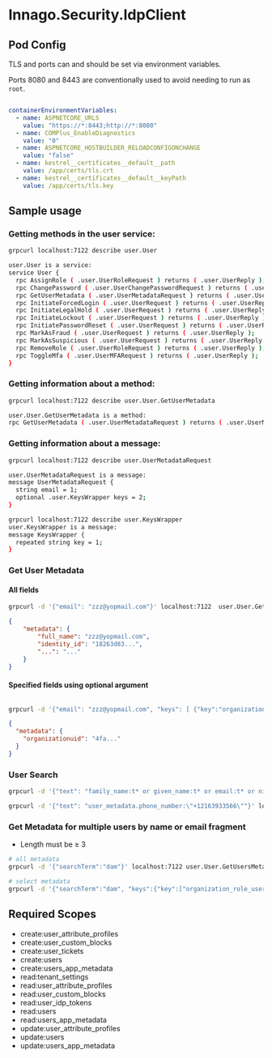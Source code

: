 # Innago.Security.IdpClient

## Pod Config

TLS and ports can and should be set via environment variables.

Ports 8080 and 8443 are conventionally used to avoid needing to run as `root`.

```yaml

containerEnvironmentVariables:
  - name: ASPNETCORE_URLS
    value: "https://*:8443;http://*:8080"
  - name: COMPlus_EnableDiagnostics
    value: "0"
  - name: ASPNETCORE_HOSTBUILDER_RELOADCONFIGONCHANGE
    value: "false"
  - name: kestrel__certificates__default__path
    value: /app/certs/tls.crt
  - name: kestrel__certificates__default__keyPath
    value: /app/certs/tls.key

```

## Sample usage

### Getting methods in the user service:

```bash
grpcurl localhost:7122 describe user.User

user.User is a service:
service User {
  rpc AssignRole ( .user.UserRoleRequest ) returns ( .user.UserReply );
  rpc ChangePassword ( .user.UserChangePasswordRequest ) returns ( .user.UserReply );
  rpc GetUserMetadata ( .user.UserMetadataRequest ) returns ( .user.UserMetadataReply );
  rpc InitiateForcedLogin ( .user.UserRequest ) returns ( .user.UserReply );
  rpc InitiateLegalHold ( .user.UserRequest ) returns ( .user.UserReply );
  rpc InitiateLockout ( .user.UserRequest ) returns ( .user.UserReply );
  rpc InitiatePasswordReset ( .user.UserRequest ) returns ( .user.UserReply );
  rpc MarkAsFraud ( .user.UserRequest ) returns ( .user.UserReply );
  rpc MarkAsSuspicious ( .user.UserRequest ) returns ( .user.UserReply );
  rpc RemoveRole ( .user.UserRoleRequest ) returns ( .user.UserReply );
  rpc ToggleMfa ( .user.UserMFARequest ) returns ( .user.UserReply );
}

```

### Getting information about a method:

```bash
grpcurl localhost:7122 describe user.User.GetUserMetadata

user.User.GetUserMetadata is a method:
rpc GetUserMetadata ( .user.UserMetadataRequest ) returns ( .user.UserMetadataReply );
```

### Getting information about a message:

```bash
grpcurl localhost:7122 describe user.UserMetadataRequest

user.UserMetadataRequest is a message:
message UserMetadataRequest {
  string email = 1;
  optional .user.KeysWrapper keys = 2;
}

grpcurl localhost:7122 describe user.KeysWrapper
user.KeysWrapper is a message:
message KeysWrapper {
  repeated string key = 1;
}

```

### Get User Metadata

#### All fields

```bash
grpcurl -d '{"email": "zzz@yopmail.com"}' localhost:7122  user.User.GetUserMetadata
```
```json
{
    "metadata": {
        "full_name": "zzz@yopmail.com",
        "identity_id": "18263d83...",
        "...": "..."
    }
}

```

#### Specified fields using optional argument

```bash

grpcurl -d '{"email": "zzz@yopmail.com", "keys": [ {"key":"organizationuid"}]}' localhost:7122  user.User.GetUserMetadata
````
```json
{
  "metadata": {
    "organizationuid": "4fa..."
  }
}

```

### User Search

```bash
grpcurl -d '{"text": "family_name:t* or given_name:t* or email:t* or nickname:t*"}' localhost:7122 user.User.GetUsers

grpcurl -d '{"text": "user_metadata.phone_number:\"+12163933566\""}' localhost:7122 user.User.GetUsers
```

### Get Metadata for multiple users by name or email fragment
* Length must be &ge; 3

```bash
# all metadata
grpcurl -d '{"searchTerm":"dam"}' localhost:7122 user.User.GetUsersMetadataByNameOrEmailFragment

# select metadata
grpcurl -d '{"searchTerm":"dam", "keys":{"key":["organization_role_user_id", "organization_id"]}}' localhost:7122 user.User.GetUsersMetadataByNameOrEmailFragment

```

## Required Scopes

- create:user_attribute_profiles
- create:user_custom_blocks
- create:user_tickets
- create:users
- create:users_app_metadata
- read:tenant_settings
- read:user_attribute_profiles
- read:user_custom_blocks
- read:user_idp_tokens
- read:users
- read:users_app_metadata
- update:user_attribute_profiles
- update:users
- update:users_app_metadata
